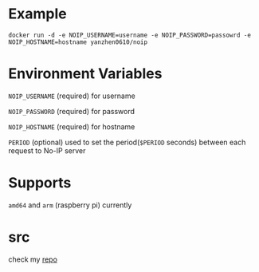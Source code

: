 # Example
```
docker run -d -e NOIP_USERNAME=username -e NOIP_PASSWORD=passowrd -e NOIP_HOSTNAME=hostname yanzhen0610/noip
```
# Environment Variables
`NOIP_USERNAME` (required) for username

`NOIP_PASSWORD` (required) for password

`NOIP_HOSTNAME` (required) for hostname

`PERIOD` (optional) used to set the period(`$PERIOD` seconds) between each request to No-IP server

# Supports
`amd64` and `arm` (raspberry pi) currently

# src
check my [repo](https://github.com/yanzhen0610/dockerfiles/tree/master/noip)
